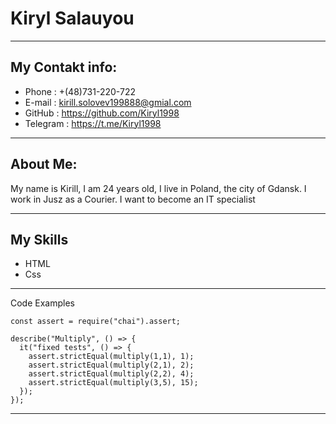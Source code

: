 
# Kiryl Salauyou

---

## My Contakt info:

* Phone : +(48)731-220-722
* E-mail : kirill.solovev199888@gmial.com
* GitHub : https://github.com/Kiryl1998
* Telegram : https://t.me/Kiryl1998

---

## About Me:
My name is Kirill, I am 24 years old, I live in Poland, the city of Gdansk. I work in Jusz as a Courier. I want to become an IT specialist

---

## My Skills

* HTML
* Css

---

Code Examples

```
const assert = require("chai").assert;

describe("Multiply", () => {
  it("fixed tests", () => {
    assert.strictEqual(multiply(1,1), 1);
    assert.strictEqual(multiply(2,1), 2);
    assert.strictEqual(multiply(2,2), 4);
    assert.strictEqual(multiply(3,5), 15);   
  });
});
```

---

